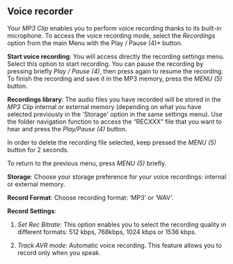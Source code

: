 ## Voice recorder

Your *MP3 Clip* enables you to perform voice recording thanks to its built-in microphone. To access the voice recording mode, select the *Recordings* option from the main Menu with the Play / Pause (4)* button.

**Start voice recording**: You will access directly the recording settings menu. Select this option to start recording. You can pause the recording by pressing briefly *Play / Pause (4)*, then press again to resume the recording. To finish the recording and save it in the MP3 memory, press the *MENU (5)* button. 

**Recordings library**: The audio files you have recorded will be stored in the *MP3 Clip* internal or external memory (depending on what you have selected previously in the 'Storage' option in the same settings menu). Use the folder navigation function to access the “RECXXX” file that you want to hear and press the *Play/Pause (4)* button.

In order to delete the recording file selected, keep pressed the *MENU (5)* button for 2 seconds.

To return to the previous menu, press *MENU (5)* briefly.

**Storage**: Choose your storage preference for your voice recordings: internal or external memory.

**Record Format**: Choose recording format: ‘MP3’ or ‘WAV’.

**Record Settings**:

1.	*Set Rec Bitrate*: This option enables you to select the recording quality in different formats: 512 kbps, 768kbps, 1024 kbps or 1536 kbps.

2.	*Track AVR mode*: Automatic voice recording. This feature allows you to record only when you speak. 

